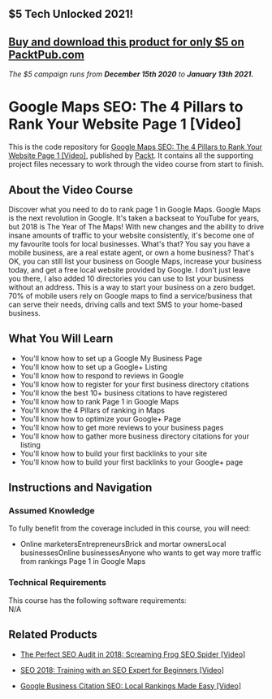 ## $5 Tech Unlocked 2021!
[Buy and download this product for only $5 on PacktPub.com](https://www.packtpub.com/)
-----
*The $5 campaign         runs from __December 15th 2020__ to __January 13th 2021.__*




# Google Maps SEO: The 4 Pillars to Rank Your Website Page 1 [Video]
This is the code repository for [Google Maps SEO: The 4 Pillars to Rank Your Website Page 1 [Video]](https://www.packtpub.com/web-development/google-maps-seo-4-pillars-rank-your-website-page-1-video), published by [Packt](https://www.packtpub.com/?utm_source=github). It contains all the supporting project files necessary to work through the video course from start to finish.
## About the Video Course
Discover what you need to do to rank page 1 in Google Maps. Google Maps is the next revolution in Google. It's taken a backseat to YouTube for years, but 2018 is The Year of The Maps! With new changes and the ability to drive insane amounts of traffic to your website consistently, it's become one of my favourite tools for local businesses. What's that? You say you have a mobile business, are a real estate agent, or own a home business? That's OK, you can still list your business on Google Maps, increase your business today, and get a free local website provided by Google. I don't just leave you there, I also added 10 directories you can use to list your business without an address. This is a way to start your business on a zero budget. 70% of mobile users rely on Google maps to find a service/business that can serve their needs, driving calls and text SMS to your home-based business.

<H2>What You Will Learn</H2>
<DIV class=book-info-will-learn-text>
<UL>
<LI> You'll know how to set up a Google My Business Page</LI>
<LI> You'll know how to set up a Google+ Listing</LI>
<LI> You'll know how to respond to reviews in Google</LI>
<LI> You'll know how to register for your first business directory citations</LI>
<LI> You'll know the best 10+ business citations to have registered</LI>
  <LI> You'll know how to rank Page 1 in Google Maps</LI>
  <LI> You'll know the 4 Pillars of ranking in Maps</LI>
  <LI> You'll know how to optimize your Google+ Page</LI>
  <LI> You'll know how to get more reviews to your business pages</LI>
  <LI> You'll know how to gather more business directory citations for your listing</LI>
  <LI> You'll know how to build your first backlinks to your site</LI>
  <LI> You'll know how to build your first backlinks to your Google+ page</LI>
  
</UL></DIV>

## Instructions and Navigation
### Assumed Knowledge
To fully benefit from the coverage included in this course, you will need:<br/>
<DIV class=book-info-will-learn-text>
<UL>
<LI> Online marketersEntrepreneursBrick and mortar ownersLocal businessesOnline businessesAnyone who wants to get way more traffic from rankings Page 1 in Google Maps</LI>
</UL>
<DIV>

### Technical Requirements
This course has the following software requirements:<br/>
N/A

## Related Products
* [The Perfect SEO Audit in 2018: Screaming Frog SEO Spider [Video]](https://www.packtpub.com/web-development/perfect-seo-audit-2018-screaming-frog-seo-spider-video)

* [SEO 2018: Training with an SEO Expert for Beginners [Video]](https://www.packtpub.com/web-development/seo-2018-training-seo-expert-beginners-video)

* [Google Business Citation SEO: Local Rankings Made Easy [Video]](https://www.packtpub.com/web-development/google-business-citation-seo-local-rankings-made-easy-video)
